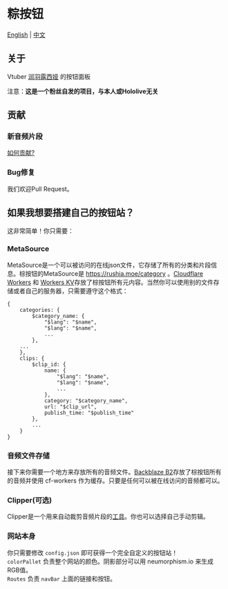 # 粽按钮

[English](https://github.com/Rushia-cn/Rushia-button/blob/master/README.EN.md) | 
[中文](https://github.com/Rushia-cn/Rushia-button)
## 关于 
Vtuber [润羽露西娅](https://space.bilibili.com/443300418?) 的按钮面板

注意：**这是一个粉丝自发的项目，与本人或Hololive无关**

## 贡献
### 新音频片段
[如何贡献?](https://github.com/Rushia-cn/Rushia-button/blob/master/Contribute.md)

### Bug修复
我们欢迎Pull Request。

## 如果我想要搭建自己的按钮站？
这非常简单！你只需要：

### MetaSource
MetaSource是一个可以被访问的在线json文件，它存储了所有的分类和片段信息。棕按钮的MetaSource是 https://rushia.moe/category 。[Cloudflare Workers](https://workers.dev) 和 [Workers KV](https://www.cloudflare.com/products/workers-kv/)存放了棕按钮所有元内容。当然你可以使用别的文件存储或者自己的服务器，只需要遵守这个格式：

```
{
    categories: {
        $category_name: {
            "$lang": "$name",
            "$lang": "$name",
            ...
        },
    ...
    },
    clips: {
        $clip_id: {
            name: {
                "$lang": "$name",
                "$lang": "$name",
                ...
            },
            category: "$category_name",
            url: "$clip_url",
            publish_time: "$publish_time"
        },
        ...
    }
}
```

### 音频文件存储
接下来你需要一个地方来存放所有的音频文件。[Backblaze B2](https://www.backblaze.com/b2/cloud-storage.html)存放了棕按钮所有的音频并使用 cf-workers 作为缓存。只要是任何可以被在线访问的音频都可以。

### Clipper(可选)
Clipper是一个用来自动裁剪音频片段的[工具](https://github.com/Rushia-cn/Clipper-Core)。你也可以选择自己手动剪辑。

### 网站本身
你只需要修改 `config.json` 即可获得一个完全自定义的按钮站！  
`colorPallet` 负责整个网站的颜色。阴影部分可以用 neumorphism.io 来生成RGB值。  
`Routes` 负责 `navBar` 上面的链接和按钮。